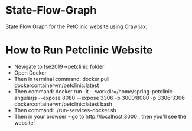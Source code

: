# State-Flow-Graph
State Flow Graph for the PetClinic website using Crawljax.
# How to Run Petclinic Website
- Nevigate to fse2019->petclinic folder
- Open Docker
- Then in terminal command: docker pull dockercontainervm/petclinic:latest
- Then command: docker run -it --workdir=/home/spring-petclinic-angularjs --expose 8080 --expose 3306 -p 3000:8080 -p 3306:3306 dockercontainervm/petclinic:latest bash
- Then command: ./run-services-docker.sh
- Then in your browser - go to http://localhost:3000 , then you'll see the website!
